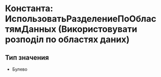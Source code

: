 ﻿# Константа: ИспользоватьРазделениеПоОбластямДанных (Використовувати розподіл по областях даних)

## Тип значения

- Булево

